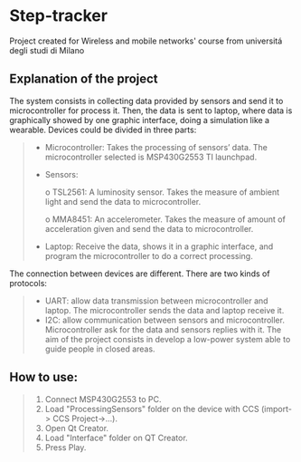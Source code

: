 # Step-tracker
Project created for Wireless and mobile networks' course from universitá degli studi di Milano

## Explanation of the project
The system consists in collecting data provided by sensors and send it to microcontroller for process it. Then, the data is sent to laptop, where data is graphically showed by one graphic interface, doing a simulation like a wearable.
Devices could be divided in three parts:
> -	Microcontroller: Takes the processing of sensors’ data. The microcontroller selected is MSP430G2553 TI launchpad.
>
> -	Sensors:
>
>	o	TSL2561: A luminosity sensor. Takes the measure of ambient light and send the data to microcontroller.
>
>	o	MMA8451: An accelerometer. Takes the measure of amount of acceleration given and send the data to microcontroller.
>
> -	Laptop: Receive the data, shows it in a graphic interface, and program the microcontroller to do a correct processing.

The connection between devices are different. There are two kinds of protocols:
> -	UART: allow data transmission between microcontroller and laptop. The microcontroller sends the data and laptop receive it.
> -	I2C: allow communication between sensors and microcontroller. Microcontroller ask for the data and sensors replies with it. 
The aim of the project consists in develop a low-power system able to guide people in closed areas.

## How to use:

>1) Connect MSP430G2553 to PC.
>2) Load "ProcessingSensors" folder on the device with CCS (import-> CCS Project->...). 
>3) Open Qt Creator.
>4) Load "Interface" folder on QT Creator.
>5) Press Play.